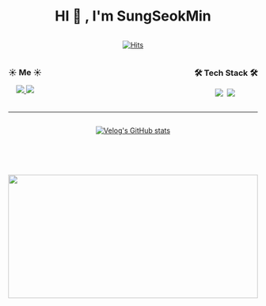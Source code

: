 
<div style="width: 100%, height: 100%; display: flex; flex-direction: column">
<div style="width: 100%; display: flex; flex-direction: column; align-items: center;">
<h1>HI 👋 , I'm SungSeokMin</h1>

[![Hits](https://hits.seeyoufarm.com/api/count/incr/badge.svg?url=https%3A%2F%2Fgithub.com%2FSungSeokMin&count_bg=%2379C83D&title_bg=%23555555&icon=&icon_color=%23E7E7E7&title=hits&edge_flat=false)](https://hits.seeyoufarm.com)

</div>

<div style="width: 100%; display: flex; justify-content: space-between">
  <div>
    <h3 align='center'>☀️ Me ☀️</h3> 
      <p align="center">
      <a href="https://velog.io/@jkl1545">
        <img src="http://img.shields.io/badge/-Velog-green?style=flat&logo=Blogger&logoColor=white" />
      </a>
       <a href="https://instagram.com/sungstonemin">
        <img src="http://img.shields.io/badge/-Instagram-white?style=flat&logo=Instagram&link=https://instagram.com/sungstonemin" />
      </a>
      </P>
  </div>
  
  <br>
  <br>
  
  <div>
    <h3 align='center'>🛠 Tech Stack 🛠</h3> 
    <p align="center">
      <img src="https://img.shields.io/badge/-JavaScript-F7DF1E?style=flat-square&logo=JavaScript&logoColor=white" />&nbsp
      <img src="https://img.shields.io/badge/-React-61DAFB?style=flat-square&logo=React&logoColor=white" />&nbsp
    </P>
  </div>
</div>

  <hr>

<div align="center" style="text-align:center">
  
[![Velog's GitHub stats](https://velog-readme-stats.vercel.app/api?name=jkl1545&slug=React-Query)](https://github.com/SungSeokMin/velog-readme-stats)
  
</div>

  <br>

<div style="width: 100%; margin-top: 50px;">
  <img src="https://github-readme-stats.vercel.app/api?username=SungSeokMin&theme=dracula&show_icons=true" style="width: 100%; height: 250px" />
</div>
</div>
